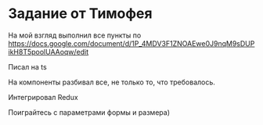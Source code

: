 # Задание от Тимофея

На мой взгляд выполнил все пункты по https://docs.google.com/document/d/1P_4MDV3F1ZNOAEwe0J9nqM9sDUPikH8T5poolUAAoqw/edit

Писал на ts

На компоненты разбивал все, не только то, что требовалось.

Интегрировал Redux

Поиграйтесь с параметрами формы и размера)
